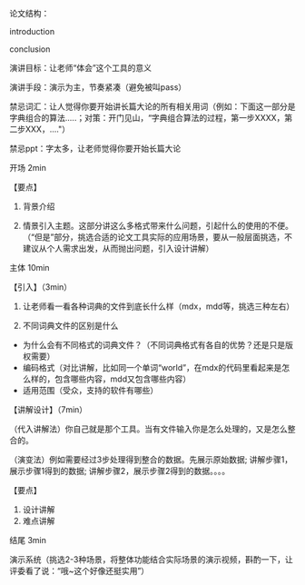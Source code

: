 论文结构：

introduction







conclusion



演讲目标：让老师“体会”这个工具的意义

演讲手段：演示为主，节奏紧凑（避免被叫pass）

禁忌词汇：让人觉得你要开始讲长篇大论的所有相关用词（例如：下面这一部分是字典组合的算法.....；对策：开门见山，“字典组合算法的过程，第一步XXXX，第二步XXX，...."）

禁忌ppt：字太多，让老师觉得你要开始长篇大论

开场 2min

【要点】

1. 背景介绍

1. 情景引入主题。这部分讲这么多格式带来什么问题，引起什么的使用的不便。（“但是”部分，挑选合适的论文工具实际的应用场景，要从一般层面挑选，不建议从个人需求出发，从而抛出问题，引入设计讲解）

主体 10min

【引入】（3min）

1. 让老师看一看各种词典的文件到底长什么样（mdx，mdd等，挑选三种左右）

2. 不同词典文件的区别是什么

* 为什么会有不同格式的词典文件？（不同词典格式有各自的优势？还是只是版权需要）
* 编码格式（对比讲解，比如同一个单词“world”，在mdx的代码里看起来是怎么样的，包含哪些内容，mdd又包含哪些内容）
* 适用范围（受众，支持的软件有哪些）

【讲解设计】（7min）

（代入讲解法）你自己就是那个工具。当有文件输入你是怎么处理的，又是怎么整合的。

（演变法）例如需要经过3步处理得到整合的数据。先展示原始数据; 讲解步骤1，展示步骤1得到的数据; 讲解步骤2，展示步骤2得到的数据。。。。

【要点】

1. 设计讲解
2. 难点讲解

结尾 3min

演示系统（挑选2-3种场景，将整体功能结合实际场景的演示视频，斟酌一下，让评委看了说：“哦~这个好像还挺实用”）